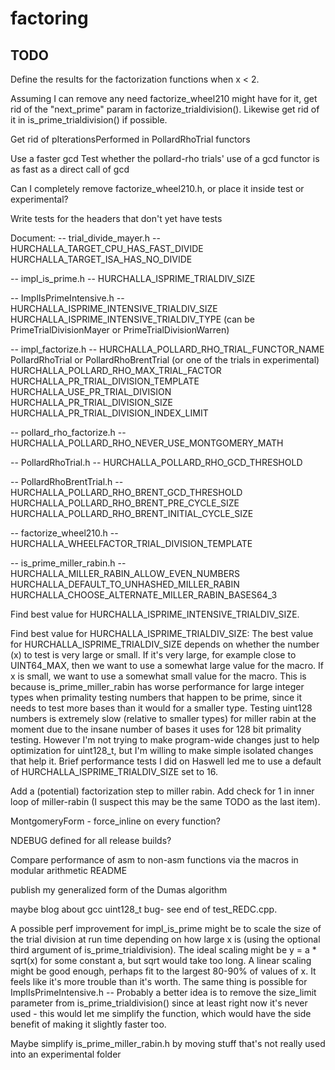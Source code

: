 # factoring

TODO
----
Define the results for the factorization functions when x < 2.

Assuming I can remove any need factorize_wheel210 might have for it,
get rid of the "next_prime" param in factorize_trialdivision().
Likewise get rid of it in is_prime_trialdivision() if possible.

Get rid of pIterationsPerformed in PollardRhoTrial functors

Use a faster gcd
Test whether the pollard-rho trials' use of a gcd functor is as fast as a direct call of gcd

Can I completely remove factorize_wheel210.h, or place it inside test or experimental?

Write tests for the headers that don't yet have tests


Document:
   -- trial_divide_mayer.h --
   HURCHALLA_TARGET_CPU_HAS_FAST_DIVIDE
   HURCHALLA_TARGET_ISA_HAS_NO_DIVIDE

   -- impl_is_prime.h --
   HURCHALLA_ISPRIME_TRIALDIV_SIZE

   -- ImplIsPrimeIntensive.h --
   HURCHALLA_ISPRIME_INTENSIVE_TRIALDIV_SIZE
   HURCHALLA_ISPRIME_INTENSIVE_TRIALDIV_TYPE  (can be PrimeTrialDivisionMayer or PrimeTrialDivisionWarren)

   -- impl_factorize.h --
   HURCHALLA_POLLARD_RHO_TRIAL_FUNCTOR_NAME   PollardRhoTrial or PollardRhoBrentTrial (or one of the trials in experimental)
   HURCHALLA_POLLARD_RHO_MAX_TRIAL_FACTOR
   HURCHALLA_PR_TRIAL_DIVISION_TEMPLATE
   HURCHALLA_USE_PR_TRIAL_DIVISION
   HURCHALLA_PR_TRIAL_DIVISION_SIZE
   HURCHALLA_PR_TRIAL_DIVISION_INDEX_LIMIT

   -- pollard_rho_factorize.h --
   HURCHALLA_POLLARD_RHO_NEVER_USE_MONTGOMERY_MATH

   -- PollardRhoTrial.h --
   HURCHALLA_POLLARD_RHO_GCD_THRESHOLD

   -- PollardRhoBrentTrial.h --
   HURCHALLA_POLLARD_RHO_BRENT_GCD_THRESHOLD
   HURCHALLA_POLLARD_RHO_BRENT_PRE_CYCLE_SIZE
   HURCHALLA_POLLARD_RHO_BRENT_INITIAL_CYCLE_SIZE

   -- factorize_wheel210.h --
   HURCHALLA_WHEELFACTOR_TRIAL_DIVISION_TEMPLATE

   -- is_prime_miller_rabin.h --
   HURCHALLA_MILLER_RABIN_ALLOW_EVEN_NUMBERS
   HURCHALLA_DEFAULT_TO_UNHASHED_MILLER_RABIN
   HURCHALLA_CHOOSE_ALTERNATE_MILLER_RABIN_BASES64_3


Find best value for HURCHALLA_ISPRIME_INTENSIVE_TRIALDIV_SIZE.

Find best value for HURCHALLA_ISPRIME_TRIALDIV_SIZE:
The best value for HURCHALLA_ISPRIME_TRIALDIV_SIZE
depends on whether the number (x) to test is very large or small.
If it's very large, for example close to UINT64_MAX, then we want
to use a somewhat large value for the macro.  If x is small, we
want to use a somewhat small value for the macro.
This is because is_prime_miller_rabin has worse performance for large
integer types when primality testing numbers that happen to be prime,
since it needs to test more bases than it would for a smaller type.
Testing uint128 numbers is extremely slow (relative to smaller types)
for miller rabin at the moment due to the insane number of bases it
uses for 128 bit primality testing.  However I'm not trying to make
program-wide changes just to help optimization for uint128_t, but I'm
willing to make simple isolated changes that help it.
Brief performance tests I did on Haswell led me to use a default of
HURCHALLA_ISPRIME_TRIALDIV_SIZE set to 16.

Add a (potential) factorization step to miller rabin.
Add check for 1 in inner loop of miller-rabin (I suspect this may be
the same TODO as the last item).


MontgomeryForm - force_inline on every function?

NDEBUG defined for all release builds?

Compare performance of asm to non-asm functions via the macros in
modular arithmetic README

publish my generalized form of the Dumas algorithm

maybe blog about gcc uint128_t bug- see end of test_REDC.cpp.

A possible perf improvement for impl_is_prime might be to scale the size of the
trial division at run time depending on how large x is (using the optional third
argument of is_prime_trialdivision).  The ideal scaling might be y = a * sqrt(x)
for some constant a, but sqrt would take too long.  A linear scaling might be
good enough, perhaps fit to the largest 80-90% of values of x.  It feels like
it's more trouble than it's worth.
The same thing is possible for ImplIsPrimeIntensive.h
-- Probably a better idea is to remove the size_limit parameter from
is_prime_trialdivision() since at least right now it's never used - this would
let me simplify the function, which would have the side benefit of making it
slightly faster too.

Maybe simplify is_prime_miller_rabin.h by moving stuff that's not really used
into an experimental folder
